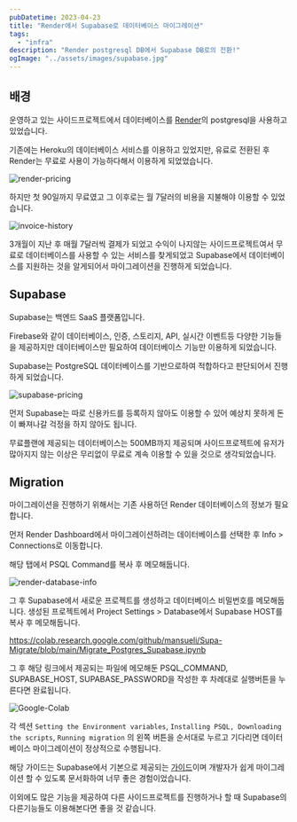 ```yaml
---
pubDatetime: 2023-04-23
title: "Render에서 Supabase로 데이터베이스 마이그레이션"
tags:
  - "infra"
description: "Render postgresql DB에서 Supabase DB로의 전환!"
ogImage: "../assets/images/supabase.jpg"
---
```


## 배경

운영하고 있는 사이드프로젝트에서 데이터베이스를 [Render](https://render.com/)의 postgresql을 사용하고 있었습니다.

기존에는 Heroku의 데이터베이스 서비스를 이용하고 있었지만, 유료로 전환된 후 Render는 무료로 사용이 가능하다해서 이용하게 되었었습니다.

![render-pricing](@assets/images/render-to-supabase-1.png)

하지만 첫 90일까지 무료였고 그 이후로는 월 7달러의 비용을 지불해야 이용할 수 있었습니다.

![invoice-history](@assets/images/render-to-supabase-2.png)

3개월이 지난 후 매월 7달러씩 결제가 되었고 수익이 나지않는 사이드프로젝트여서 무료로 데이터베이스를 사용할 수 있는 서비스를 찾게되었고 Supabase에서 데이터베이스를 지원하는 것을 알게되어서 마이그레이션을 진행하게 되었습니다.

## Supabase

Supabase는 백엔드 SaaS 플랫폼입니다.

Firebase와 같이 데이터베이스, 인증, 스토리지, API, 실시간 이벤트등 다양한 기능들을 제공하지만 데이터베이스만 필요하여 데이터베이스 기능만 이용하게 되었습니다.

Supabase는 PostgreSQL 데이터베이스를 기반으로하여 적합하다고 판단되어서 진행하게 되었습니다.

![supabase-pricing](@assets/images/render-to-supabase-3.png)

먼저 Supabase는 따로 신용카드를 등록하지 않아도 이용할 수 있어 예상치 못하게 돈이 빠져나갈 걱정을 하지 않아도 됩니다.

무료플랜에 제공되는 데이터베이스는 500MB까지 제공되며 사이드프로젝트에 유저가 많아지지 않는 이상은 무리없이 무료로 계속 이용할 수 있을 것으로 생각되었습니다.

## Migration

마이그레이션을 진행하기 위해서는 기존 사용하던 Render 데이터베이스의 정보가 필요합니다.

먼저 Render Dashboard에서 마이그레이션하려는 데이터베이스를 선택한 후 Info > Connections로 이동합니다.

해당 탭에서 PSQL Command를 복사 후 메모해둡니다.

![render-database-info](@assets/images/render-to-supabase-4.png)

그 후 Supabase에서 새로운 프로젝트를 생성하고 데이터베이스 비밀번호를 메모해둡니다. 생성된 프로젝트에서 Project Settings > Database에서 Supabase HOST를 복사 후 메모해둡니다.

https://colab.research.google.com/github/mansueli/Supa-Migrate/blob/main/Migrate_Postgres_Supabase.ipynb

그 후 해당 링크에서 제공되는 파일에 메모해둔 PSQL_COMMAND, SUPABASE_HOST, SUPABASE_PASSWORD을 작성한 후 차례대로 실행버튼을 누른다면 완료됩니다.

![Google-Colab](@assets/images/render-to-supabase-5.png)

각 섹션 `Setting the Environment variables`, `Installing PSQL, Downloading the scripts`, `Running migration` 의 왼쪽 버튼을 순서대로 누르고 기다리면 데이터베이스 마이그레이션이 정상적으로 수행됩니다.

해당 가이드는 Supabase에서 기본으로 제공되는 [가이드](https://supabase.com/docs/guides/resources/migrating-to-supabase/render)이며 개발자가 쉽게 마이그레이션 할 수 있도록 문서화하여 너무 좋은 경험이었습니다.

이외에도 많은 기능을 제공하여 다른 사이드프로젝트를 진행하거나 할 때 Supabase의 다른기능들도 이용해본다면 좋을 것 같습니다.
